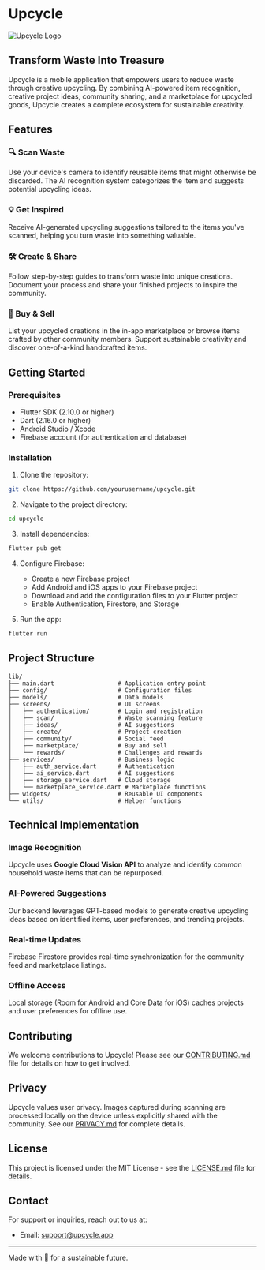 # Upcycle

<img src="/api/placeholder/200/200" alt="Upcycle Logo" />

## Transform Waste Into Treasure

Upcycle is a mobile application that empowers users to reduce waste through creative upcycling. By combining AI-powered item recognition, creative project ideas, community sharing, and a marketplace for upcycled goods, Upcycle creates a complete ecosystem for sustainable creativity.

## Features

### 🔍 Scan Waste
Use your device's camera to identify reusable items that might otherwise be discarded. The AI recognition system categorizes the item and suggests potential upcycling ideas.

### 💡 Get Inspired
Receive AI-generated upcycling suggestions tailored to the items you've scanned, helping you turn waste into something valuable.

### 🛠️ Create & Share
Follow step-by-step guides to transform waste into unique creations. Document your process and share your finished projects to inspire the community.

### 🛒 Buy & Sell
List your upcycled creations in the in-app marketplace or browse items crafted by other community members. Support sustainable creativity and discover one-of-a-kind handcrafted items.

## Getting Started

### Prerequisites
- Flutter SDK (2.10.0 or higher)
- Dart (2.16.0 or higher)
- Android Studio / Xcode
- Firebase account (for authentication and database)

### Installation

1. Clone the repository:
```bash
git clone https://github.com/yourusername/upcycle.git
```

2. Navigate to the project directory:
```bash
cd upcycle
```

3. Install dependencies:
```bash
flutter pub get
```

4. Configure Firebase:
   - Create a new Firebase project
   - Add Android and iOS apps to your Firebase project
   - Download and add the configuration files to your Flutter project
   - Enable Authentication, Firestore, and Storage

5. Run the app:
```bash
flutter run
```

## Project Structure

```
lib/
├── main.dart                  # Application entry point
├── config/                    # Configuration files
├── models/                    # Data models
├── screens/                   # UI screens
│   ├── authentication/        # Login and registration
│   ├── scan/                  # Waste scanning feature
│   ├── ideas/                 # AI suggestions
│   ├── create/                # Project creation
│   ├── community/             # Social feed
│   ├── marketplace/           # Buy and sell
│   └── rewards/               # Challenges and rewards
├── services/                  # Business logic
│   ├── auth_service.dart      # Authentication
│   ├── ai_service.dart        # AI suggestions
│   ├── storage_service.dart   # Cloud storage
│   └── marketplace_service.dart # Marketplace functions
├── widgets/                   # Reusable UI components
└── utils/                     # Helper functions
```

## Technical Implementation

### Image Recognition
Upcycle uses **Google Cloud Vision API** to analyze and identify common household waste items that can be repurposed.

### AI-Powered Suggestions
Our backend leverages GPT-based models to generate creative upcycling ideas based on identified items, user preferences, and trending projects.

### Real-time Updates
Firebase Firestore provides real-time synchronization for the community feed and marketplace listings.

### Offline Access
Local storage (Room for Android and Core Data for iOS) caches projects and user preferences for offline use.

## Contributing

We welcome contributions to Upcycle! Please see our [CONTRIBUTING.md](CONTRIBUTING.md) file for details on how to get involved.

## Privacy

Upcycle values user privacy. Images captured during scanning are processed locally on the device unless explicitly shared with the community. See our [PRIVACY.md](PRIVACY.md) for complete details.

## License

This project is licensed under the MIT License - see the [LICENSE.md](LICENSE.md) file for details.

## Contact

For support or inquiries, reach out to us at:
- Email: support@upcycle.app

---

Made with 💚 for a sustainable future.

